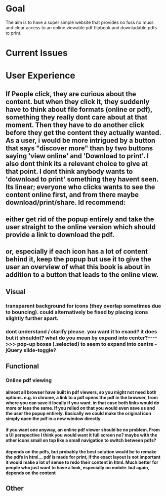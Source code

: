 # Goal
The aim is to have a super simple website that provides no fuss no muss and clear access to an online viewable pdf flipbook and downladable pdfs to print.

# Current Issues

# User Experience
## If People click, they are curious about the content. but when they click it, they suddenly have to think about file formats (online or pdf), something they really dont care about at that moment. Then they have to do another click before they get the content they actually wanted. As a user, i would be more intrigued by a button that says "discover more" than by two buttons saying 'view online' and 'Download to print'. I also dont think its a relevant choice to give at that point. I dont think anybody wants to 'download to print' something they havent seen. Its linear; everyone who clicks wants to see the content online first, and from there maybe download/print/share. Id recommend:
## either get rid of the popup entirely and take the user straight to the online version which should provide a link to download the pdf.
## or, especially if each icon has a lot of content behind it, keep the popup but use it to give the user an overview of what this book is about in addition to a button that leads to the online view. 

## Visual
### transparent background for icons (they overlap sometimes due to bouncing). could alternatively be fixed by placing icons slightly further apart.
### dont understand / clarify please. you want it to exand? it does but it shouldnt? what do you mean by expand into center?---->>> pop-up boxes (.selected) to seem to expand into centre - jQuery slide-toggle?
## Functional
### Online pdf viewing
#### almost all browser have built in pdf viewers, so you might not need both options. e.g. in chrome, a link to a pdf opens the pdf in the browser, from where you can save it locally if you want. in that case both links would do more or less the same. If you relied on that you would even save us and the user the popup entirely. Basically we could make the original icon simply open the pdf in a new window directly
#### if you want one anyway, an online pdf viewer should be no problem. From a UI perspective I think you would want it full screen no? maybe with the other icons small on top like a small navigation to switch between pdfs?
#### depends on the pdfs, but probably the best solution would be to remake the pdfs in html... pdf is made for print, if the exact layout is not important it would make a lot of sense to redo their content in html. Much better for people who just want to have a look, especially on mobile. but again, depends on the content 


## Other
